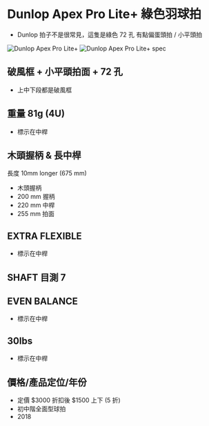 # **Dunlop Apex Pro Lite+ 綠色羽球拍**

- Dunlop 拍子不是很常見，這隻是綠色 72 孔 有點偏蛋頭拍 / 小平頭拍

![**Dunlop Apex Pro Lite+**](dunlop.apex.pro.lite.plus.jpg)
![**Dunlop Apex Pro Lite+ spec**](dunlop.apex.pro.lite.plus.spec.jpg)


## **破風框 + 小平頭拍面 + 72 孔**

- 上中下段都是破風框

## **重量 81g (4U)**

- 標示在中桿

## **木頭握柄 & 長中桿**

長度 10mm longer (675 mm)

- 木頭握柄
- 200 mm 握柄
- 220 mm 中桿
- 255 mm 拍面

## **EXTRA FLEXIBLE**

- 標示在中桿

## **SHAFT 目測 7**

## **EVEN BALANCE**

- 標示在中桿

## **30lbs**

- 標示在中桿

## **價格/產品定位/年份**

- 定價 $3000 折扣後 $1500 上下 (5 折)
- 初中階全面型球拍
- 2018

